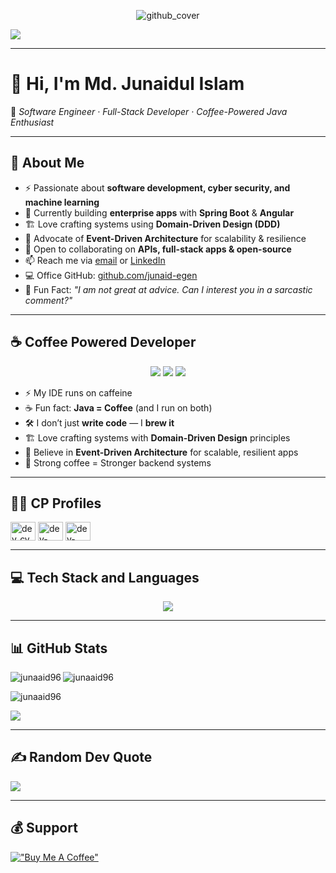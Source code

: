 <!-- Banner -->
<p align="center">
  <img src="https://github.com/user-attachments/assets/66c625cd-cf65-4447-b29e-d6fee7956d1b" alt="github_cover" />
</p>

![](https://komarev.com/ghpvc/?username=junaaid96)

---

# 👋 Hi, I'm Md. Junaidul Islam  

💫 *Software Engineer · Full-Stack Developer · Coffee-Powered Java Enthusiast*  

---

## 💫 About Me
- ⚡ Passionate about **software development, cyber security, and machine learning**  
- 🌱 Currently building **enterprise apps** with **Spring Boot** & **Angular**  
- 🏗️ Love crafting systems using **Domain-Driven Design (DDD)**  
- 📡 Advocate of **Event-Driven Architecture** for scalability & resilience  
- 🚀 Open to collaborating on **APIs, full-stack apps & open-source**  
- 📫 Reach me via [email](mailto:info.junaidulislam@gmail.com) or [LinkedIn](https://www.linkedin.com/in/md-junaidul-islam/)
- 💻 Office GitHub: [github.com/junaid-egen](https://github.com/junaid-egen)
- 👀 Fun Fact: *"I am not great at advice. Can I interest you in a sarcastic comment?"*  

---

## ☕ Coffee Powered Developer  

<p align="center">
  <img src="https://img.shields.io/badge/☕-Coffee%20Driven-orange?style=for-the-badge" />
  <img src="https://img.shields.io/badge/Java-Coffee%20Inside-brown?style=for-the-badge&logo=coffeescript&logoColor=white" />
  <img src="https://img.shields.io/badge/Code-Brewed%20Fresh-blue?style=for-the-badge&logo=java&logoColor=white" />
</p>

- ⚡ My IDE runs on caffeine  
- ☕ Fun fact: **Java = Coffee** (and I run on both)  
- 🛠️ I don’t just **write code** — I **brew it**  
- 🏗️ Love crafting systems with **Domain-Driven Design** principles  
- 📡 Believe in **Event-Driven Architecture** for scalable, resilient apps  
- 🚀 Strong coffee = Stronger backend systems

---

## 👩‍💻 CP Profiles
<p align="left">
<a href="https://www.hackerrank.com/dev_cyborg" target="blank"><img align="center" src="https://raw.githubusercontent.com/rahuldkjain/github-profile-readme-generator/master/src/images/icons/Social/hackerrank.svg" alt="dev_cyborg" height="30" width="40" /></a>
<a href="https://codeforces.com/profile/dev-cyborg" target="blank"><img align="center" src="https://raw.githubusercontent.com/rahuldkjain/github-profile-readme-generator/master/src/images/icons/Social/codeforces.svg" alt="dev-cyborg" height="30" width="40" /></a>
<a href="https://www.leetcode.com/dev-cyborg" target="blank"><img align="center" src="https://raw.githubusercontent.com/rahuldkjain/github-profile-readme-generator/master/src/images/icons/Social/leet-code.svg" alt="dev-cyborg" height="30" width="40" /></a>
</p>

---

## 💻 Tech Stack and Languages
<p align="center">
  <img src="https://skillicons.dev/icons?i=java,spring,angular,typescript,react,nextjs,tailwind,python,django,nodejs,express,js,ts,cpp,c,html,css,bootstrap,postgresql,mysql,mongodb,sqlite,redis,git,linux,docker,aws,figma,postman,firebase,dart" />
</p>

---

## 📊 GitHub Stats
<p><img align="left" src="https://github-readme-stats.vercel.app/api?username=junaaid96&show_icons=true&locale=en&theme=transparent&hide_border=true" alt="junaaid96" /></p>

<p><img align="" src="https://github-readme-stats.vercel.app/api/top-langs?username=junaaid96&show_icons=true&locale=en&layout=compact&theme=transparent&hide_border=true" alt="junaaid96" /></p>

<p><img align="" src="https://github-readme-streak-stats.herokuapp.com/?user=junaaid96&theme=transparent&hide_border=true" alt="junaaid96" /></p>

![](https://github-contributor-stats.vercel.app/api?username=junaaid96&limit=5&theme=transparent&hide_border=true&combine_all_yearly_contributions=true)

---

## ✍️ Random Dev Quote
![](https://quotes-github-readme.vercel.app/api?type=horizontal&theme=transparent)

---

## 💰 Support
[!["Buy Me A Coffee"](https://www.buymeacoffee.com/assets/img/custom_images/white_img.png)](https://paypal.me/junaideath)
